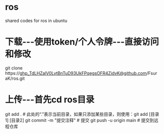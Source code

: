 # ros
shared codes for ros in ubuntu

# 下载---使用token/个人令牌---直接访问和修改
git clone https://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@github.com/FsuraK/ros.git

# 上传---首先cd ros目录
git add .                        # 此处的“.”表示当前目录，如果只添加某些目录，则使用：git add [目录1] [目录2]
git commit -m "提交注释"          # 提交
git push -u origin main          # 提交到远程仓库


